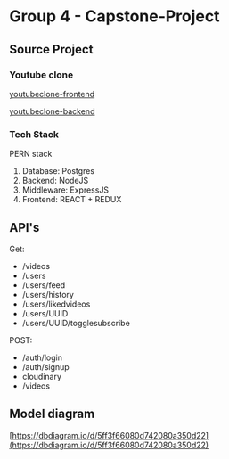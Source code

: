 # Group 4 - Capstone-Project

## Source Project

### Youtube clone
   
   [youtubeclone-frontend](https://github.com/manikandanraji/youtubeclone-frontend)

   [youtubeclone-backend](https://github.com/manikandanraji/youtubeclone-backend)

### Tech Stack

PERN stack
   1. Database: Postgres
   2. Backend: NodeJS
   3. Middleware: ExpressJS
   4. Frontend: REACT + REDUX

## API's 

Get:

* /videos
* /users
* /users/feed
* /users/history
* /users/likedvideos
* /users/UUID
* /users/UUID/togglesubscribe

POST:

* /auth/login
* /auth/signup
* cloudinary
* /videos

## Model diagram
[https://dbdiagram.io/d/5ff3f66080d742080a350d22](https://dbdiagram.io/d/5ff3f66080d742080a350d22)